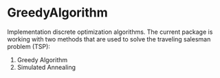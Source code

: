 # GreedyAlgorithm
Implementation discrete optimization algorithms. The current package is working with two methods that are used to solve the traveling salesman problem (TSP):
1. Greedy Algorithm
2. Simulated Annealing
